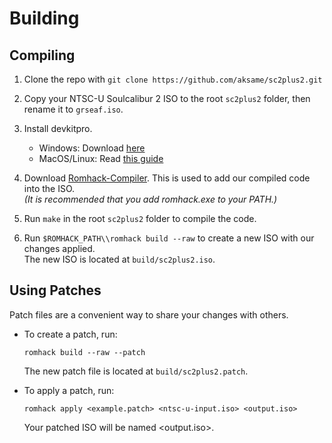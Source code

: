 # Building

## Compiling

1)  Clone the repo with `git clone https://github.com/aksame/sc2plus2.git`

2)  Copy your NTSC-U Soulcalibur 2 ISO to the root `sc2plus2` folder, then rename it to `grseaf.iso`.

3)  Install devkitpro.

    - Windows: Download [here](https://github.com/devkitPro/installer/releases)
    - MacOS/Linux: Read [this guide](https://devkitpro.org/wiki/Getting_Started)

4)  Download [Romhack-Compiler](https://github.com/hallcristobal/romhack-compiler/releases).
    This is used to add our compiled code into the ISO.<br>
    _(It is recommended that you add romhack.exe to your PATH.)_

5)  Run `make` in the root `sc2plus2` folder to compile the code.

6)  Run `$ROMHACK_PATH\\romhack build --raw` to create a new ISO with our changes applied.<br>
    The new ISO is located at `build/sc2plus2.iso`.

## Using Patches

Patch files are a convenient way to share your changes with others.

- To create a patch, run:

  ```
  romhack build --raw --patch
  ```

  The new patch file is located at `build/sc2plus2.patch`.

- To apply a patch, run:

  ```
  romhack apply <example.patch> <ntsc-u-input.iso> <output.iso>
  ```

  Your patched ISO will be named \<output.iso>.
